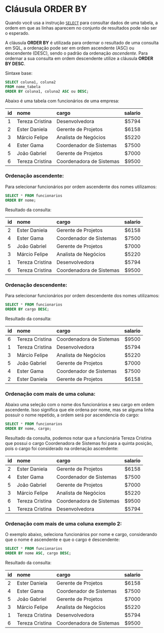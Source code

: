 # Cláusula ORDER BY

Quando você usa a instrução [`SELECT`](../manipulacao-de-dados/comando-select.md) para consultar dados de uma tabela, a ordem em que as linhas aparecem no conjunto de resultados pode não ser o esperado.

A cláusula **ORDER BY** é utilizada para ordernar o resultado de uma consulta em SQL, a ordenação pode ser em ordem ascendente (ASC) ou descendente (DESC), sendo o padrão da ordenação *ascendente*.
Para ordernar a sua consulta em ordem descendente utilize a cláusula **ORDER BY DESC**.

Sintaxe base:

```sql
SELECT coluna1, coluna2
FROM nome_tabela
ORDER BY coluna1, coluna2 ASC ou DESC;
```

Abaixo é uma tabela com funcionários de uma empresa:

| id | nome | cargo | salario |
| - |:-------------|:-----| --:|
| 1 | Tereza Cristina | Desenvolvedora | $5794 |
| 2 |	Ester Daniela | Gerente de Projetos | $6158 |
| 3 |	Márcio Felipe | Analista de Negócios | $5220 |
| 4	|      Ester Gama | Coordenador de Sistemas | $7500 |
| 5	|    João Gabriel | Gerente de Projetos | $7000 |
| 6	| Tereza Cristina | Coordenadora de Sistemas  | $9500 |

### Ordenação ascendente:

Para selecionar funcionários por ordem ascendente dos nomes utilizamos:

```sql
SELECT * FROM funcionarios
ORDER BY nome;
```

Resultado da consulta:

| id | nome | cargo | salario |
| - |:-------------|:-----| --:|
| 2 |	Ester Daniela | Gerente de Projetos | $6158 |
| 4	|      Ester Gama | Coordenador de Sistemas | $7500 |
| 5	|    João Gabriel | Gerente de Projetos | $7000 |
| 3 |	Márcio Felipe | Analista de Negócios | $5220 |
| 1 | Tereza Cristina | Desenvolvedora | $5794 |
| 6	| Tereza Cristina | Coordenadora de Sistemas  | $9500 |


### Ordenação descendente:

Para selecionar funcionários por ordem descendente dos nomes utilizamos:

```sql
SELECT * FROM funcionarios
ORDER BY cargo DESC;
```

Resultado da consulta:

| id | nome | cargo | salario |
| - |:-------------|:-----| --:|
| 6 | Tereza Cristina | Coordenadora de Sistemas  | $9500 |
| 1 | Tereza Cristina | Desenvolvedora | $5794 |
| 3 |	Márcio Felipe | Analista de Negócios | $5220 |   
| 5	|    João Gabriel | Gerente de Projetos | $7000 |
| 4	|      Ester Gama | Coordenador de Sistemas | $7500 |
| 2 |	Ester Daniela | Gerente de Projetos | $6158 |
 

### Ordenação com mais de uma coluna:

Abaixo uma seleção com o nome dos funcionários e seu cargo em ordem ascendente. Isso significa que ele ordena por nome, mas se alguma linha possuir o nome repetido, a ordem será por ascendencia do cargo:

```sql
SELECT * FROM funcionarios
ORDER BY nome, cargo;
```

Resultado da consulta, podemos notar que a funcionária Tereza Cristina que possui o cargo Coordenadora de Sistemas foi para a quinta posição, pois o cargo foi considerado na ordenação ascendente:

| id | nome | cargo | salario |
| - |:-------------|:-----| --:|
| 2 |	Ester Daniela | Gerente de Projetos | $6158 |
| 4	|      Ester Gama | Coordenador de Sistemas | $7500 |
| 5	|    João Gabriel | Gerente de Projetos | $7000 |
| 3 |	Márcio Felipe | Analista de Negócios | $5220 |   
| 6 | Tereza Cristina | Coordenadora de Sistemas  | $9500 |
| 1 | Tereza Cristina | Desenvolvedora | $5794 |

### Ordenação com mais de uma coluna exemplo 2:

O exemplo abaixo, seleciona funcionários por nome e cargo, considerando que o nome é ascendente e que o cargo é descendente:

```sql
SELECT * FROM funcionarios
ORDER BY nome ASC, cargo DESC;
```

Resultado da consulta:

| id | nome | cargo | salario |
| - |:-------------|:-----| --:|
| 2 |	Ester Daniela | Gerente de Projetos | $6158 |
| 4	|      Ester Gama | Coordenador de Sistemas | $7500 |
| 5	|    João Gabriel | Gerente de Projetos | $7000 |
| 3 |	Márcio Felipe | Analista de Negócios | $5220 |   
| 1 | Tereza Cristina | Desenvolvedora | $5794 |
| 6 | Tereza Cristina | Coordenadora de Sistemas  | $9500 |

